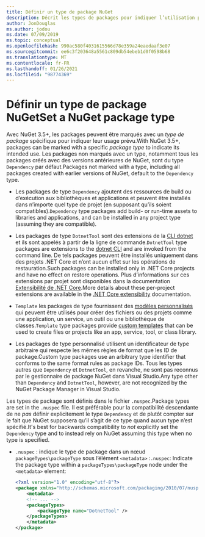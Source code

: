 ```yaml
---
title: Définir un type de package NuGet
description: Décrit les types de packages pour indiquer l’utilisation prévue d’un package.
author: JonDouglas
ms.author: jodou
ms.date: 07/09/2019
ms.topic: conceptual
ms.openlocfilehash: 990ac580f4031615566d78e359a24eaedaaf3e07
ms.sourcegitcommit: ee6c3f203648a5561c809db54ebeb1d0f0598b68
ms.translationtype: MT
ms.contentlocale: fr-FR
ms.lasthandoff: 01/26/2021
ms.locfileid: "98774369"
---
```

# <a name="set-a-nuget-package-type"></a><span data-ttu-id="85868-103">Définir un type de package NuGet</span><span class="sxs-lookup"><span data-stu-id="85868-103">Set a NuGet package type</span></span>

<span data-ttu-id="85868-104">Avec NuGet 3.5+, les packages peuvent être marqués avec un *type de package* spécifique pour indiquer leur usage prévu.</span><span class="sxs-lookup"><span data-stu-id="85868-104">With NuGet 3.5+, packages can be marked with a specific *package type* to indicate its intended use.</span></span> <span data-ttu-id="85868-105">Les packages non marqués avec un type, notamment tous les packages créés avec des versions antérieures de NuGet, sont du type `Dependency` par défaut.</span><span class="sxs-lookup"><span data-stu-id="85868-105">Packages not marked with a type, including all packages created with earlier versions of NuGet, default to the `Dependency` type.</span></span>

- <span data-ttu-id="85868-106">Les packages de type `Dependency` ajoutent des ressources de build ou d’exécution aux bibliothèques et applications et peuvent être installés dans n’importe quel type de projet (en supposant qu’ils soient compatibles).</span><span class="sxs-lookup"><span data-stu-id="85868-106">`Dependency` type packages add build- or run-time assets to libraries and applications, and can be installed in any project type (assuming they are compatible).</span></span>

- <span data-ttu-id="85868-107">Les packages de type `DotnetTool` sont des extensions de la [CLI dotnet](/dotnet/articles/core/tools/index) et ils sont appelés à partir de la ligne de commande.</span><span class="sxs-lookup"><span data-stu-id="85868-107">`DotnetTool` type packages are extensions to the [dotnet CLI](/dotnet/articles/core/tools/index) and are invoked from the command line.</span></span> <span data-ttu-id="85868-108">De tels packages peuvent être installés uniquement dans des projets .NET Core et n’ont aucun effet sur les opérations de restauration.</span><span class="sxs-lookup"><span data-stu-id="85868-108">Such packages can be installed only in .NET Core projects and have no effect on restore operations.</span></span> <span data-ttu-id="85868-109">Plus d’informations sur ces extensions par projet sont disponibles dans la documentation [Extensibilité de .NET Core](/dotnet/articles/core/tools/extensibility#per-project-based-extensibility).</span><span class="sxs-lookup"><span data-stu-id="85868-109">More details about these per-project extensions are available in the  [.NET Core extensibility](/dotnet/articles/core/tools/extensibility#per-project-based-extensibility) documentation.</span></span>

- <span data-ttu-id="85868-110">`Template` les packages de type fournissent des [modèles personnalisés](/dotnet/core/tools/custom-templates) qui peuvent être utilisés pour créer des fichiers ou des projets comme une application, un service, un outil ou une bibliothèque de classes.</span><span class="sxs-lookup"><span data-stu-id="85868-110">`Template` type packages provide [custom templates](/dotnet/core/tools/custom-templates) that can be used to create files or projects like an app, service, tool, or class library.</span></span>

- <span data-ttu-id="85868-111">Les packages de type personnalisé utilisent un identificateur de type arbitraire qui respecte les mêmes règles de format que les ID de package.</span><span class="sxs-lookup"><span data-stu-id="85868-111">Custom type packages use an arbitrary type identifier that conforms to the same format rules as package IDs.</span></span> <span data-ttu-id="85868-112">Tous les types autres que `Dependency` et `DotnetTool`, en revanche, ne sont pas reconnus par le gestionnaire de package NuGet dans Visual Studio.</span><span class="sxs-lookup"><span data-stu-id="85868-112">Any type other than `Dependency` and `DotnetTool`, however, are not recognized by the NuGet Package Manager in Visual Studio.</span></span>

<span data-ttu-id="85868-113">Les types de package sont définis dans le fichier `.nuspec`.</span><span class="sxs-lookup"><span data-stu-id="85868-113">Package types are set in the `.nuspec` file.</span></span> <span data-ttu-id="85868-114">Il est préférable pour la compatibilité descendante de ne *pas* définir explicitement le type `Dependency` et de plutôt compter sur le fait que NuGet supposera qu’il s’agit de ce type quand aucun type n’est spécifié.</span><span class="sxs-lookup"><span data-stu-id="85868-114">It's best for backwards compatibility to *not* explicitly set the `Dependency` type and to instead rely on NuGet assuming this type when no type is specified.</span></span>

- <span data-ttu-id="85868-115">`.nuspec` : indique le type de package dans un nœud `packageTypes\packageType` sous l’élément `<metadata>` :</span><span class="sxs-lookup"><span data-stu-id="85868-115">`.nuspec`: Indicate the package type within a `packageTypes\packageType` node under the `<metadata>` element:</span></span>

    ```xml
    <?xml version="1.0" encoding="utf-8"?>
    <package xmlns="http://schemas.microsoft.com/packaging/2010/07/nuspec.xsd">
        <metadata>
        <!-- ... -->
        <packageTypes>
            <packageType name="DotnetTool" />
        </packageTypes>
        </metadata>
    </package>
    ```
